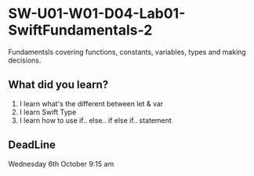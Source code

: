 # SW-U01-W01-D04-Lab01-SwiftFundamentals-2
Fundamentsls covering functions, constants, variables, types and making decisions.

## What did you learn?
1. I learn what's the different between let & var
2. I learn Swift Type
3. I learn how to use if.. else.. if else if.. statement 


## DeadLine 
Wednesday 6th October 9:15 am
